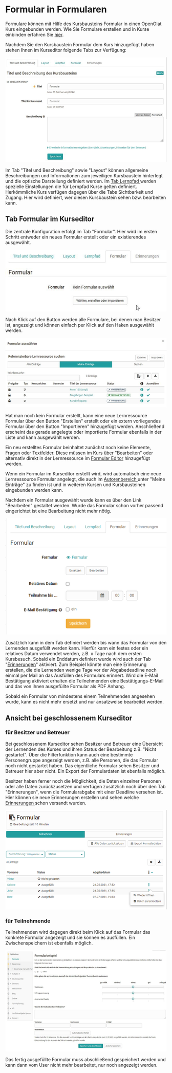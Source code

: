 # Formular in Formularen

Formulare können mit Hilfe des Kursbausteins Formular in einen OpenOlat Kurs
eingebunden werden. Wie Sie Formulare erstellen und in Kurse einbinden
erfahren Sie [hier](Drei+Schritte+zu+Ihrem+Formular.html).

Nachdem Sie den Kursbaustein Formular dem Kurs hinzugefügt haben stehen Ihnen
im Kurseditor folgende Tabs zur Verfügung:

![](assets/Formular_Tabs1.jpg)

Im Tab "Titel und Beschreibung" sowie "Layout" können allgemeine
Beschreibungen und Informationen zum jeweiligen Kursbaustein hinterlegt und
die optische Darstellung definiert werden. Im [Tab Lernpfad
](Lernpfad+Kurs++-+Kurseditor.html)werden spezielle Einstellungen die für
Lernpfad Kurse gelten definiert. Herkömmliche Kurs verfügen dagegen über die
Tabs Sichtbarkeit und Zugang. Hier wird definiert, wer diesen Kursbaustein
sehen bzw. bearbeiten kann.

## Tab Formular im Kurseditor

Die zentrale Konfiguration erfolgt im Tab "Formular". Hier wird im ersten
Schritt entweder ein neues Formular erstellt oder ein existierendes
ausgewählt.

![](assets/Formular_waehlen.jpg)

Nach Klick auf den Button werden alle Formulare, bei denen man Besitzer ist,
angezeigt und können einfach per Klick auf den Haken ausgewählt werden.

![](assets/Formular_auswahlmenue1.jpg)

Hat man noch kein Formular erstellt, kann eine neue Lernressource Formular
über den Button "Erstellen" erstellt oder ein extern vorliegendes Formular
über den Button "Importieren" hinzugefügt werden. Anschließend erscheint das
gerade angelegte oder importierte Formular ebenfalls in der Liste und kann
ausgewählt werden.

Ein neu erstelltes Formular beinhaltet zunächst noch keine Elemente, Fragen
oder Textfelder. Diese müssen im Kurs über "Bearbeiten" oder alternativ direkt
in der Lernressource im [Formular Editor](Formular+Editor.html) hinzugefügt
werden.

Wenn ein Formular im Kurseditor erstellt wird, wird automatisch eine neue
Lernressource Formular angelegt, die auch im [Autorenbereich
](Autorenbereich.html)unter "Meine Einträge" zu finden ist und in weiteren
Kursen und Kursbausteinen eingebunden werden kann.

Nachdem ein Formular ausgewählt wurde kann es über den Link "Bearbeiten"
gestaltet werden. Wurde das Formular schon vorher passend eingerichtet ist
eine Bearbeitung nicht mehr nötig.

![](assets/Formular_Tab2.png)

Zusätzlich kann in dem Tab definiert werden bis wann das Formular von den
Lernenden ausgefüllt werden kann. Hierfür kann ein festes oder ein relatives
Datum verwendet werden, z.B. x Tage nach dem ersten Kursbesuch. Sobald ein
Enddatum definiert wurde wird auch der Tab "[Erinnerungen](Erinnerung.html)"
aktiviert. Zum Beispiel könnte man eine Erinnerung erstellen, die die
Lernenden wenige Tage vor der Abgabedeadline noch einmal per Mail an das
Ausfüllen des Formulars erinnert. Wird die E-Mail Bestätigung aktiviert
erhalten die Teilnehmenden eine Bestätigungs-E-Mail und das von ihnen
ausgefüllte Formular als PDF Anhang.

Sobald ein Formular von mindestens einem Teilnehmenden angesehen wurde, kann
es nicht mehr ersetzt und nur ansatzweise bearbeitet werden.

## Ansicht bei geschlossenem Kurseditor

### für Besitzer und Betreuer

Bei geschlossenem Kurseditor sehen Besitzer und Betreuer eine Übersicht der
Lernenden des Kurses und ihren Status der Bearbeitung z.B. "Nicht gestartet".
Über die Filterfunktion kann auch eine bestimmte Personengruppe angezeigt
werden, z.B. alle Personen, die das Formular noch nicht gestartet haben. Das
eigentliche Formular sehen Besitzer und Betreuer hier aber nicht. Ein Export
der Formulardaten ist ebenfalls möglich.

Besitzer haben ferner noch die Möglichkeit, die Daten einzelner Personen oder
alle Daten zurückzusetzen und verfügen zusätzlich noch über den Tab
"Erinnerungen", wenn die Formularabgabe mit einer Deadline versehen ist. Hier
können sie neue Erinnerungen erstellen und sehen welche [Erinnerungen
](Erinnerung.html)schon versandt wurden.

![](assets/Fromular_kursrun.png)

### für Teilnehmende

Teilnehmenden wird dagegen direkt beim Klick auf das Formular das konkrete
Formular angezeigt und sie können es ausfüllen. Ein Zwischenspeichern ist
ebenfalls möglich.

![](assets/Formular_Beispiel_Kurs.jpg)

Das fertig ausgefüllte Formular muss abschließend gespeichert werden und kann
dann vom User nicht mehr bearbeitet, nur noch angezeigt werden.

  

  

